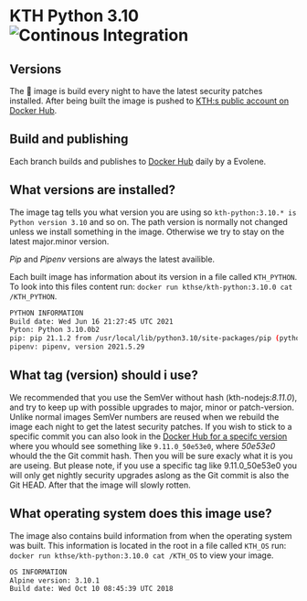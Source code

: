 # KTH Python 3.10 ![Continous Integration](https://github.com/KTH/kth-python-3.10/actions/workflows/main.yml/badge.svg)

## Versions 
The 🐳 image is build every night to have the latest security patches installed. After being built the image is pushed to [KTH:s public account on Docker Hub](https://hub.docker.com/r/kthse/kth-python/tags/).

## Build and publishing
Each branch builds and publishes to [Docker Hub](https://hub.docker.com/r/kthse/kth-python/tags/) daily by a Evolene.

## What versions are installed?
The image tag tells you what version you are using so `kth-python:3.10.* is Python version 3.10` and so on. The path version is normally not changed unless we install something in the image. Otherwise we try to stay on the latest major.minor version.

*Pip* and *Pipenv* versions are always the latest availible.

Each built image has information about its version in a file called `KTH_PYTHON`. To look into this files content run: `docker run kthse/kth-python:3.10.0 cat /KTH_PYTHON`.

```bash
PYTHON INFORMATION
Build date: Wed Jun 16 21:27:45 UTC 2021
Pyton: Python 3.10.0b2
pip: pip 21.1.2 from /usr/local/lib/python3.10/site-packages/pip (python 3.10)
pipenv: pipenv, version 2021.5.29
```

## What tag (version) should i use?
We recommended that you use the SemVer without hash (kth-nodejs:*8.11.0*), and try to keep up with possible upgrades to major, minor or patch-version. Unlike normal images SemVer numbers are reused when we rebuild the image each night to get the latest security patches. If you wish to stick to a specific commit you can also look in the [Docker Hub for a specifc version](https://hub.docker.com/r/kthse/kth-nodejs/tags/) where you whould see something like `9.11.0_50e53e0`, where _50e53e0_ whould the the Git commit hash. Then you will be sure exacly what it is you are useing. But please note, if you use a specific tag like 9.11.0_50e53e0 you will only get nightly security upgrades aslong as the Git commit is also the Git HEAD. After that the image will slowly rotten.

## What operating system does this image use?
The image also contains build information from when the operating system was built. This information is located in the root in a file called `KTH_OS` run: `docker run kthse/kth-python:3.10.0 cat /KTH_OS` to view your image.

```bash
OS INFORMATION
Alpine version: 3.10.1
Build date: Wed Oct 10 08:45:39 UTC 2018
```

